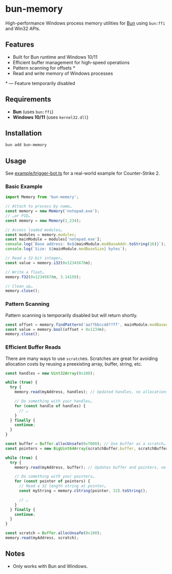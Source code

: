 # bun-memory

High-performance Windows process memory utilities for [Bun](https://bun.sh) using `bun:ffi` and Win32 APIs.

## Features

- Built for Bun runtime and Windows 10/11
- Efficient buffer management for high-speed operations
- Pattern scanning for offsets \*
- Read and write memory of Windows processes

\* — Feature temporarily disabled

## Requirements

- **Bun** (uses `bun:ffi`)
- **Windows 10/11** (uses `kernel32.dll`)

## Installation

```bash
bun add bun-memory
```

## Usage

See [example/trigger-bot.ts](example/trigger-bot.ts) for a real-world example for Counter-Strike 2.

### Basic Example

```ts
import Memory from 'bun-memory';

// Attach to process by name…
const memory = new Memory('notepad.exe');
// …or PID…
const memory = new Memory(1_234);

// Access loaded modules…
const modules = memory.modules;
const mainModule = modules['notepad.exe'];
console.log(`Base address: 0x${mainModule.modBaseAddr.toString(16)}`);
console.log(`Size: ${mainModule.modBaseSize} bytes`);

// Read a 32-bit integer…
const value = memory.i32(0x12345678n);

// Write a float…
memory.f32(0x12345678n, 3.14159);

// Clean up…
memory.close();
```

### Pattern Scanning

Pattern scanning is temporarily disabled but will return shortly.

```ts
const offset = memory.findPattern('aa??bbccdd??ff', mainModule.modBaseAddr, mainModule.modBaseSize);
const value = memory.bool(offset + 0x1234n);
memory.close();
```

### Efficient Buffer Reads

There are many ways to use `scratch`es. Scratches are great for avoiding allocation costs by reusing a
preexisting array, buffer, string, etc.

```ts
const handles = new Uint32Array(0x100);

while (true) {
  try {
    memory.read(myAddress, handles); // Updated handles, no allocations…

    // Do something with your handles…
    for (const handle of handles) {
      // …
    }
  } finally {
    continue;
  }
}
```

```ts
const buffer = Buffer.allocUnsafe(0xf000); // Use buffer as a scratch…
const pointers = new BigUint64Array(scratchBuffer.buffer, scratchBuffer.byteOffset, 0xf000 / 8);

while (true) {
  try {
    memory.read(myAddress, buffer); // Updates buffer and pointers, no allocations…

    // Do something with your pointers…
    for (const pointer of pointers) {
      // Read a 32 length string at pointer…
      const myString = memory.cString(pointer, 32).toString();

      // …
    }
  } finally {
    continue;
  }
}
```

```ts
const scratch = Buffer.allocUnsafe(0x100);
memory.read(myAddress, scratch);
```

## Notes

- Only works with Bun and Windows.

